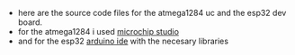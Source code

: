 * here are the source code files for the atmega1284 uc and the esp32 dev board.
* for the atmega1284 i used [microchip studio](https://www.microchip.com/en-us/tools-resources/develop/microchip-studio)
* and for the esp32 [arduino ide](https://www.arduino.cc/en/software) with the necesary libraries
